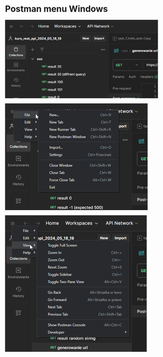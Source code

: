# Postman menu Windows

![postman](../../assets/postman-settings/postman_win1.png)

![postman](../../assets/postman-settings/postman_win2.png)

![postman](../../assets/postman-settings/postman_win3.png)